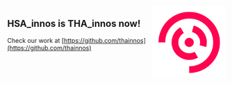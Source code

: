 <img align="right" height="170" alt="THA_innos" src="https://raw.githubusercontent.com/hsainnos/.github/main/profile/logo.png"/>

## HSA_innos is THA_innos now!

Check our work at [https://github.com/thainnos](https://github.com/thainnos)
